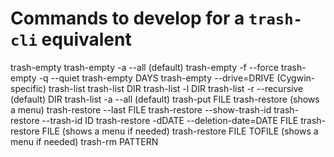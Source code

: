 # Commands to develop for a `trash-cli` equivalent
trash-empty
trash-empty -a --all (default)
trash-empty -f --force
trash-empty -q --quiet
trash-empty DAYS
trash-empty --drive=DRIVE (Cygwin-specific)
trash-list
trash-list DIR
trash-list -l DIR
trash-list -r --recursive (default) DIR
trash-list -a --all (default)
trash-put FILE
trash-restore (shows a menu)
trash-restore --last FILE
trash-restore --show-trash-id
trash-restore --trash-id ID
trash-restore -dDATE --deletion-date=DATE FILE
trash-restore FILE (shows a menu if needed)
trash-restore FILE TOFILE (shows a menu if needed)
trash-rm PATTERN
